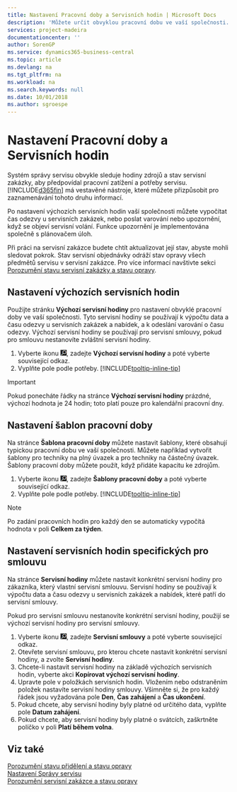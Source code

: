 ```yaml
---
title: Nastavení Pracovní doby a Servisních hodin | Microsoft Docs
description: 'Můžete určit obvyklou pracovní dobu ve vaší společnosti. Tyto servisní hodiny se používají k výpočtu data a času odezvy u servisních zakázek a nabídek, a k odeslání varování o času odezvy.'
services: project-madeira
documentationcenter: ''
author: SorenGP
ms.service: dynamics365-business-central
ms.topic: article
ms.devlang: na
ms.tgt_pltfrm: na
ms.workload: na
ms.search.keywords: null
ms.date: 10/01/2018
ms.author: sgroespe
---
```

# <a name="set-up-work-hours-and-service-hours"></a>Nastavení Pracovní doby a Servisních hodin
Systém správy servisu obvykle sleduje hodiny zdrojů a stav servisní zakázky, aby předpovídal pracovní zatížení a potřeby servisu. [!INCLUDE[d365fin](includes/d365fin_md.md)] má vestavěné nástroje, které můžete přizpůsobit pro zaznamenávání tohoto druhu informací.  
  
Po nastavení výchozích servisních hodin vaší společnosti můžete vypočítat čas odezvy u servisních zakázek, nebo poslat varování nebo upozornění, když se objeví servisní volání. Funkce upozornění je implementována společně s plánovačem úloh.   
  
Při práci na servisní zakázce budete chtít aktualizovat její stav, abyste mohli sledovat pokrok. Stav servisní objednávky odráží stav opravy všech předmětů servisu v servisní zakázce. Pro více informací navštivte sekci [Porozumění stavu servisní zakázky a stavu opravy](service-order-repair-status.md). 

## <a name="to-set-up-default-service-hours"></a>Nastavení výchozích servisních hodin  
Použijte stránku **Výchozí servisní hodiny** pro nastavení obvyklé pracovní doby ve vaší společnosti. Tyto servisní hodiny se používají k výpočtu data a času odezvy u servisních zakázek a nabídek, a k odeslání varování o času odezvy. Výchozí servisní hodiny se používají pro servisní smlouvy, pokud pro smlouvu nestanovíte zvláštní servisní hodiny.  
  
1. Vyberte ikonu ![Žárovky, která otevře funkci Řekněte mi](media/ui-search/search_small.png "Řekněte mi, co chcete dělat"), zadejte **Výchozí servisní hodiny** a poté vyberte související odkaz.  
2. Vyplňte pole podle potřeby. [!INCLUDE[tooltip-inline-tip](includes/tooltip-inline-tip_md.md)]  
  
> [!IMPORTANT]  
>  Pokud ponecháte řádky na stránce **Výchozí servisní hodiny** prázdné, výchozí hodnota je 24 hodin; toto platí pouze pro kalendářní pracovní dny.  
  
## <a name="to-set-up-work-hour-templates"></a>Nastavení šablon pracovní doby
Na stránce **Šablona pracovní doby** můžete nastavit šablony, které obsahují typickou pracovní dobu ve vaší společnosti. Můžete například vytvořit šablony pro techniky na plný úvazek a pro techniky na částečný úvazek. Šablony pracovní doby můžete použít, když přidáte kapacitu ke zdrojům.  
  
1. Vyberte ikonu ![Žárovky, která otevře funkci Řekněte mi](media/ui-search/search_small.png "Řekněte mi, co chcete dělat"), zadejte **Šablony pracovní doby** a poté vyberte související odkaz.  
2. Vyplňte pole podle potřeby. [!INCLUDE[tooltip-inline-tip](includes/tooltip-inline-tip_md.md)]  
  
> [!Note]
> Po zadání pracovních hodin pro každý den se automaticky vypočítá hodnota v poli **Celkem za týden**.  

## <a name="to-set-up-contract-specific-service-hours"></a>Nastavení servisních hodin specifických pro smlouvu  
Na stránce **Servisní hodiny** můžete nastavit konkrétní servisní hodiny pro zákazníka, který vlastní servisní smlouvu. Servisní hodiny se používají k výpočtu data a času odezvy u servisních zakázek a nabídek, které patří do servisní smlouvy.  
  
Pokud pro servisní smlouvu nestanovíte konkrétní servisní hodiny, použijí se výchozí servisní hodiny pro servisní smlouvy.  
  
1. Vyberte ikonu ![Žárovky, která otevře funkci Řekněte mi](media/ui-search/search_small.png "Řekněte mi, co chcete dělat"), zadejte **Servisní smlouvy** a poté vyberte související odkaz.  
2. Otevřete servisní smlouvu, pro kterou chcete nastavit konkrétní servisní hodiny, a zvolte **Servisní hodiny**.  
4. Chcete-li nastavit servisní hodiny na základě výchozích servisních hodin, vyberte akci **Kopírovat výchozí servisní hodiny**.  
5. Upravte pole v položkách servisních hodin. Vložením nebo odstraněním položek nastavíte servisní hodiny smlouvy. Všimněte si, že pro každý řádek jsou vyžadována pole **Den**, **Čas zahájení** a **Čas ukončení**.  
6. Pokud chcete, aby servisní hodiny byly platné od určitého data, vyplňte pole **Datum zahájení**.  
7. Pokud chcete, aby servisní hodiny byly platné o svátcích, zaškrtněte políčko v poli **Platí během volna**.  

## <a name="see-also"></a>Viz také  
[Porozumění stavu přidělení a stavu opravy](service-allocation-status-and-repair-status.md)  
[Nastavení Správy servisu](service-setup-service.md)  
[Porozumění servisní zakázce a stavu opravy](service-order-repair-status.md)  
